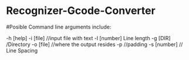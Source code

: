 # Recognizer-Gcode-Converter


#Posible Command line arguments include:

  -h [help]
  -i [file] //input file with text
  -l [number] Line length
  -g [DIR] /Directory 
  -o [file] //where the output resides
  -p //padding
  -s [number] // Line Spacing
  
  
